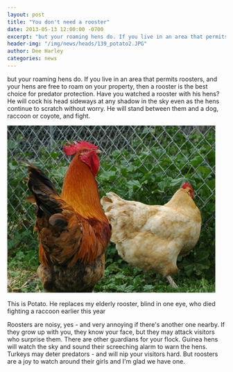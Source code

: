 ```yaml
---
layout: post
title: "You don't need a rooster"
date: 2013-05-13 12:00:00 -0700
excerpt: "but your roaming hens do. If you live in an area that permits roosters, and your hens are ..."
header-img: "/img/news/heads/139_potato2.JPG"
author: Dee Harley
categories: news
---
```

but your roaming hens do. If you live in an area that permits
roosters, and your hens are free to roam on your property, then a
rooster is the best choice for predator protection. Have you watched a
rooster with his hens? He will cock his head sideways at any shadow in
the sky even as the hens continue to scratch without worry. He will
stand between them and a dog, raccoon or coyote, and fight.

![image](/img/news/139_potato2.JPG)

This is Potato. He replaces my elderly rooster, blind in one eye, who
died fighting a raccoon earlier this year

Roosters are noisy, yes - and very annoying if there's another one
nearby. If they grow up with you, they know your face, but they may
attack visitors who surprise them. There are other guardians for your
flock. Guinea hens will watch the sky and sound their screeching alarm
to warn the hens. Turkeys may deter predators - and will nip your
visitors hard. But roosters are a joy to watch around their girls and
I'm glad we have one.


